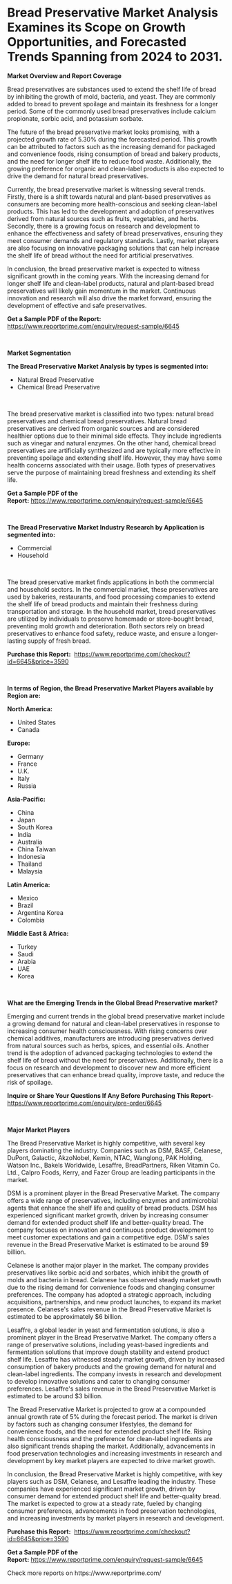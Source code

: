 <p><h1>Bread Preservative Market Analysis Examines its Scope on Growth Opportunities, and Forecasted Trends Spanning from 2024 to 2031.</h1></p><p><strong>Market Overview and Report Coverage</strong></p>
<p><p>Bread preservatives are substances used to extend the shelf life of bread by inhibiting the growth of mold, bacteria, and yeast. They are commonly added to bread to prevent spoilage and maintain its freshness for a longer period. Some of the commonly used bread preservatives include calcium propionate, sorbic acid, and potassium sorbate.</p><p>The future of the bread preservative market looks promising, with a projected growth rate of 5.30% during the forecasted period. This growth can be attributed to factors such as the increasing demand for packaged and convenience foods, rising consumption of bread and bakery products, and the need for longer shelf life to reduce food waste. Additionally, the growing preference for organic and clean-label products is also expected to drive the demand for natural bread preservatives.</p><p>Currently, the bread preservative market is witnessing several trends. Firstly, there is a shift towards natural and plant-based preservatives as consumers are becoming more health-conscious and seeking clean-label products. This has led to the development and adoption of preservatives derived from natural sources such as fruits, vegetables, and herbs. Secondly, there is a growing focus on research and development to enhance the effectiveness and safety of bread preservatives, ensuring they meet consumer demands and regulatory standards. Lastly, market players are also focusing on innovative packaging solutions that can help increase the shelf life of bread without the need for artificial preservatives.</p><p>In conclusion, the bread preservative market is expected to witness significant growth in the coming years. With the increasing demand for longer shelf life and clean-label products, natural and plant-based bread preservatives will likely gain momentum in the market. Continuous innovation and research will also drive the market forward, ensuring the development of effective and safe preservatives.</p></p>
<p><strong>Get a Sample PDF of the Report:</strong> <a href="https://www.reportprime.com/enquiry/request-sample/6645">https://www.reportprime.com/enquiry/request-sample/6645</a></p>
<p>&nbsp;</p>
<p><strong>Market Segmentation</strong></p>
<p><strong>The Bread Preservative Market Analysis by types is segmented into:</strong></p>
<p><ul><li>Natural Bread Preservative</li><li>Chemical Bread Preservative</li></ul></p>
<p>&nbsp;</p>
<p><p>The bread preservative market is classified into two types: natural bread preservatives and chemical bread preservatives. Natural bread preservatives are derived from organic sources and are considered healthier options due to their minimal side effects. They include ingredients such as vinegar and natural enzymes. On the other hand, chemical bread preservatives are artificially synthesized and are typically more effective in preventing spoilage and extending shelf life. However, they may have some health concerns associated with their usage. Both types of preservatives serve the purpose of maintaining bread freshness and extending its shelf life.</p></p>
<p><strong>Get a Sample PDF of the Report:</strong>&nbsp;<a href="https://www.reportprime.com/enquiry/request-sample/6645">https://www.reportprime.com/enquiry/request-sample/6645</a></p>
<p>&nbsp;</p>
<p><strong>The Bread Preservative Market Industry Research by Application is segmented into:</strong></p>
<p><ul><li>Commercial</li><li>Household</li></ul></p>
<p>&nbsp;</p>
<p><p>The bread preservative market finds applications in both the commercial and household sectors. In the commercial market, these preservatives are used by bakeries, restaurants, and food processing companies to extend the shelf life of bread products and maintain their freshness during transportation and storage. In the household market, bread preservatives are utilized by individuals to preserve homemade or store-bought bread, preventing mold growth and deterioration. Both sectors rely on bread preservatives to enhance food safety, reduce waste, and ensure a longer-lasting supply of fresh bread.</p></p>
<p><strong>Purchase this Report:</strong>&nbsp; <a href="https://www.reportprime.com/checkout?id=6645&price=3590">https://www.reportprime.com/checkout?id=6645&price=3590</a></p>
<p>&nbsp;</p>
<p><strong>In terms of Region, the Bread Preservative Market Players available by Region are:</strong></p>
<p>
    <p> <strong> North America: </strong>
        <ul>
            <li>United States</li>
            <li>Canada</li>
        </ul>
        </p> 
    <p> <strong> Europe: </strong>
        <ul>
            <li>Germany</li>
            <li>France</li>
            <li>U.K.</li>
            <li>Italy</li>
            <li>Russia</li>
        </ul>
        </p> 
    <p> <strong> Asia-Pacific: </strong>
        <ul>
            <li>China</li>
            <li>Japan</li>
            <li>South Korea</li>
            <li>India</li>
            <li>Australia</li>
            <li>China Taiwan</li>
            <li>Indonesia</li>
            <li>Thailand</li>
            <li>Malaysia</li>
        </ul>
        </p> 
    <p> <strong> Latin America: </strong>
        <ul>
            <li>Mexico</li>
            <li>Brazil</li>
            <li>Argentina Korea</li>
            <li>Colombia</li>
        </ul>
        </p> 
    <p> <strong> Middle East & Africa: </strong>
        <ul>
            <li>Turkey</li>
            <li>Saudi</li>
            <li>Arabia</li>
            <li>UAE</li>
            <li>Korea</li>
        </ul>
    </p>
    </p>
<p>&nbsp;</p>
<p><strong>What are the Emerging Trends in the Global Bread Preservative market?</strong></p>
<p><p>Emerging and current trends in the global bread preservative market include a growing demand for natural and clean-label preservatives in response to increasing consumer health consciousness. With rising concerns over chemical additives, manufacturers are introducing preservatives derived from natural sources such as herbs, spices, and essential oils. Another trend is the adoption of advanced packaging technologies to extend the shelf life of bread without the need for preservatives. Additionally, there is a focus on research and development to discover new and more efficient preservatives that can enhance bread quality, improve taste, and reduce the risk of spoilage.</p></p>
<p><strong>Inquire or Share Your Questions If Any Before Purchasing This Report</strong>- <a href="https://www.reportprime.com/enquiry/pre-order/6645">https://www.reportprime.com/enquiry/pre-order/6645</a></p>
<p>&nbsp;</p>
<p><strong>Major Market Players</strong></p>
<p><p>The Bread Preservative Market is highly competitive, with several key players dominating the industry. Companies such as DSM, BASF, Celanese, DuPont, Galactic, AkzoNobel, Kemin, NTAC, Wanglong, PAK Holding, Watson Inc., Bakels Worldwide, Lesaffre, BreadPartners, Riken Vitamin Co. Ltd., Calpro Foods, Kerry, and Fazer Group are leading participants in the market.</p><p>DSM is a prominent player in the Bread Preservative Market. The company offers a wide range of preservatives, including enzymes and antimicrobial agents that enhance the shelf life and quality of bread products. DSM has experienced significant market growth, driven by increasing consumer demand for extended product shelf life and better-quality bread. The company focuses on innovation and continuous product development to meet customer expectations and gain a competitive edge. DSM's sales revenue in the Bread Preservative Market is estimated to be around $9 billion.</p><p>Celanese is another major player in the market. The company provides preservatives like sorbic acid and sorbates, which inhibit the growth of molds and bacteria in bread. Celanese has observed steady market growth due to the rising demand for convenience foods and changing consumer preferences. The company has adopted a strategic approach, including acquisitions, partnerships, and new product launches, to expand its market presence. Celanese's sales revenue in the Bread Preservative Market is estimated to be approximately $6 billion.</p><p>Lesaffre, a global leader in yeast and fermentation solutions, is also a prominent player in the Bread Preservative Market. The company offers a range of preservative solutions, including yeast-based ingredients and fermentation solutions that improve dough stability and extend product shelf life. Lesaffre has witnessed steady market growth, driven by increased consumption of bakery products and the growing demand for natural and clean-label ingredients. The company invests in research and development to develop innovative solutions and cater to changing consumer preferences. Lesaffre's sales revenue in the Bread Preservative Market is estimated to be around $3 billion.</p><p>The Bread Preservative Market is projected to grow at a compounded annual growth rate of 5% during the forecast period. The market is driven by factors such as changing consumer lifestyles, the demand for convenience foods, and the need for extended product shelf life. Rising health consciousness and the preference for clean-label ingredients are also significant trends shaping the market. Additionally, advancements in food preservation technologies and increasing investments in research and development by key market players are expected to drive market growth.</p><p>In conclusion, the Bread Preservative Market is highly competitive, with key players such as DSM, Celanese, and Lesaffre leading the industry. These companies have experienced significant market growth, driven by consumer demand for extended product shelf life and better-quality bread. The market is expected to grow at a steady rate, fueled by changing consumer preferences, advancements in food preservation technologies, and increasing investments by market players in research and development.</p></p>
<p><strong>Purchase this Report:</strong>&nbsp;&nbsp;<a href="https://www.reportprime.com/checkout?id=6645&price=3590">https://www.reportprime.com/checkout?id=6645&price=3590</a></p>
<p></p>
<p><strong>Get a Sample PDF of the Report:</strong>&nbsp;<a href="https://www.reportprime.com/enquiry/request-sample/6645">https://www.reportprime.com/enquiry/request-sample/6645</a></p>
<p>Check more reports on https://www.reportprime.com/</p>